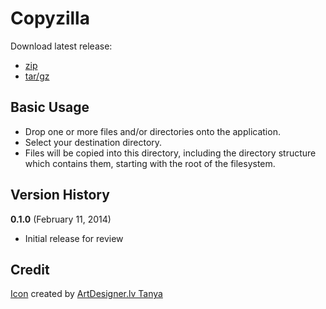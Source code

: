 Copyzilla
============================

Download latest release:

* [zip](https://github.com/sprky0/copyzilla/blob/master/dist/copyzilla.zip)
* [tar/gz](https://github.com/sprky0/copyzilla/blob/master/dist/copyzilla.tgz)

Basic Usage
--------

* Drop one or more files and/or directories onto the application.
* Select your destination directory.
* Files will be copied into this directory, including the directory structure which contains them, starting with the root of the filesystem.

Version History
-------

**0.1.0** (February 11, 2014)

* Initial release for review

Credit
-------

[Icon](http://www.iconarchive.com/show/workspace-icons-by-artdesigner.html) created by [ArtDesigner.lv Tanya](http://artdesigner.lv)
